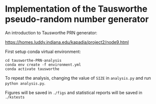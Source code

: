 # Implementation of the Tausworthe pseudo-random number generator

An introduction to Tausworthe PRN generator:

https://homes.luddy.indiana.edu/kapadia/project2/node9.html


First setup conda virtual environment:

```
cd tausworthe-PRN-analysis
conda env create -f environment.yml
conda activate tausworthe
```

To repeat the analysis, changing the value of `SIZE` in `analysis.py` and run `python analysis.py`. 

Figures will be saved in `./figs` and statistical reports will be saved in `./kstests`

